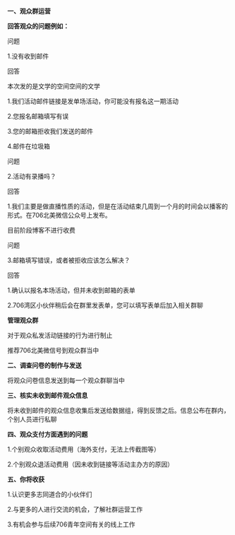 **一、观众群运营**

**回答观众的问题例如：**

问题

1.没有收到邮件

回答

本次发的是文学的空间空间的文学

1.我们活动邮件链接是发单场活动，你可能没有报名这一期活动

2.您报名邮箱填写有误

3.您的邮箱拒收我们发送的邮件

4.邮件在垃圾箱

问题

2.活动有录播吗？

回答

1.我们主要是做直播性质的活动，但是在活动结束几周到一个月的时间会以播客的形式。在706北美微信公众号上发布。

目前阶段博客不进行收费

问题

3.邮箱填写错误，或者被拒收应该怎么解决？

回答

1.确认以报名本场活动，但并未收到邮箱的表单

2.706湾区小伙伴稍后会在群里发表单，您可以填写表单后加入相关群聊

**管理观众群**

对于观众私发活动链接的行为进行制止

推荐706北美微信号到观众群当中

**二、调查问卷的制作与发送**

将观众问卷信息发送到每一个观众群聊当中

**三、核实未收到邮件观众信息**

将未收到邮件的观众信息收集后发送给数据组，得到反馈之后。信息公布在群内，个别人员进行私聊

**四、观众支付方面遇到的问题**

1.个别观众收取活动费用（海外支付，无法上传截图等）

2.个别观众退活动费用（因未收到链接等活动主办方的原因）

**五、你将收获**

1.认识更多志同道合的小伙伴们

2.与更多的人进行交流的机会，了解社群运营工作

3.有机会参与后续706青年空间有关的线上工作



